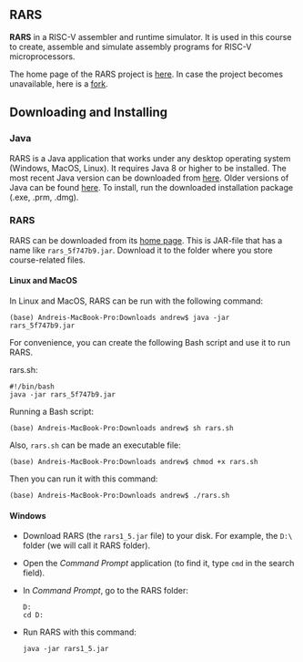 RARS
---

__RARS__ in a RISC-V assembler and runtime simulator. It is used in this course
to create, assemble and simulate assembly programs for RISC-V microprocessors.

The home page of the RARS project is [here](https://github.com/TheThirdOne/rars).
In case the project becomes unavailable, here is a [fork](https://github.com/andrewt0301/rars).

## Downloading and Installing

### Java 

RARS is a Java application that works under any desktop operating system (Windows, MacOS, Linux).
It requires Java 8 or higher to be installed. The most recent Java version can be downloaded
from [here](https://www.oracle.com/java/technologies/javase-downloads.html).
Older versions of Java can be found [here](
https://www.oracle.com/java/technologies/oracle-java-archive-downloads.html).
To install, run the downloaded installation package (.exe, .prm, .dmg).

### RARS

RARS can be downloaded from its [home page](https://github.com/TheThirdOne/rars).
This is JAR-file that has a name like `rars_5f747b9.jar`.
Download it to the folder where you store course-related files.

#### Linux and MacOS

In Linux and MacOS, RARS can be run with the following command:

    (base) Andreis-MacBook-Pro:Downloads andrew$ java -jar rars_5f747b9.jar 

For convenience, you can create the following Bash script and use it to run RARS.

rars.sh:

    #!/bin/bash
    java -jar rars_5f747b9.jar 

Running a Bash script:

    (base) Andreis-MacBook-Pro:Downloads andrew$ sh rars.sh 

Also, `rars.sh` can be made an executable file:

    (base) Andreis-MacBook-Pro:Downloads andrew$ chmod +x rars.sh

Then you can run it with this command:

    (base) Andreis-MacBook-Pro:Downloads andrew$ ./rars.sh

#### Windows

* Download RARS (the `rars1_5.jar` file) to your disk. For example, the `D:\` folder (we will call it RARS folder).
* Open the _Command Prompt_ application (to find it, type `cmd` in the search field).
* In _Command Prompt_, go to the RARS folder:
    
      D:
      cd D:

* Run RARS with this command:

      java -jar rars1_5.jar
